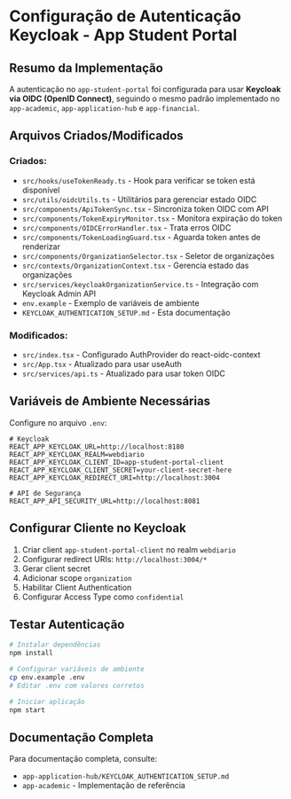 # Configuração de Autenticação Keycloak - App Student Portal

## Resumo da Implementação

A autenticação no `app-student-portal` foi configurada para usar **Keycloak via OIDC (OpenID Connect)**, seguindo o mesmo padrão implementado no `app-academic`, `app-application-hub` e `app-financial`.

## Arquivos Criados/Modificados

### Criados:
- `src/hooks/useTokenReady.ts` - Hook para verificar se token está disponível
- `src/utils/oidcUtils.ts` - Utilitários para gerenciar estado OIDC
- `src/components/ApiTokenSync.tsx` - Sincroniza token OIDC com API
- `src/components/TokenExpiryMonitor.tsx` - Monitora expiração do token
- `src/components/OIDCErrorHandler.tsx` - Trata erros OIDC
- `src/components/TokenLoadingGuard.tsx` - Aguarda token antes de renderizar
- `src/components/OrganizationSelector.tsx` - Seletor de organizações
- `src/contexts/OrganizationContext.tsx` - Gerencia estado das organizações
- `src/services/keycloakOrganizationService.ts` - Integração com Keycloak Admin API
- `env.example` - Exemplo de variáveis de ambiente
- `KEYCLOAK_AUTHENTICATION_SETUP.md` - Esta documentação

### Modificados:
- `src/index.tsx` - Configurado AuthProvider do react-oidc-context
- `src/App.tsx` - Atualizado para usar useAuth
- `src/services/api.ts` - Atualizado para usar token OIDC

## Variáveis de Ambiente Necessárias

Configure no arquivo `.env`:

```env
# Keycloak
REACT_APP_KEYCLOAK_URL=http://localhost:8180
REACT_APP_KEYCLOAK_REALM=webdiario
REACT_APP_KEYCLOAK_CLIENT_ID=app-student-portal-client
REACT_APP_KEYCLOAK_CLIENT_SECRET=your-client-secret-here
REACT_APP_KEYCLOAK_REDIRECT_URI=http://localhost:3004

# API de Segurança
REACT_APP_API_SECURITY_URL=http://localhost:8081
```

## Configurar Cliente no Keycloak

1. Criar client `app-student-portal-client` no realm `webdiario`
2. Configurar redirect URIs: `http://localhost:3004/*`
3. Gerar client secret
4. Adicionar scope `organization`
5. Habilitar Client Authentication
6. Configurar Access Type como `confidential`

## Testar Autenticação

```bash
# Instalar dependências
npm install

# Configurar variáveis de ambiente
cp env.example .env
# Editar .env com valores corretos

# Iniciar aplicação
npm start
```

## Documentação Completa

Para documentação completa, consulte:
- `app-application-hub/KEYCLOAK_AUTHENTICATION_SETUP.md`
- `app-academic` - Implementação de referência

